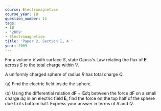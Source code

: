```yaml
---
course: Electromagnetism
course_year: IB
question_number: 14
tags:
- IB
- '2009'
- Electromagnetism
title: 'Paper 2, Section I, A '
year: 2009
---
```




For a volume $V$ with surface $S$, state Gauss's Law relating the flux of $\mathbf{E}$ across $S$ to the total charge within $V$.

A uniformly charged sphere of radius $R$ has total charge $Q$.

(a) Find the electric field inside the sphere.

(b) Using the differential relation $d \mathbf{F}=\mathbf{E} d q$ between the force $d \mathbf{F}$ on a small charge $d q$ in an electric field $\mathbf{E}$, find the force on the top half of the sphere due to its bottom half. Express your answer in terms of $R$ and $Q$.